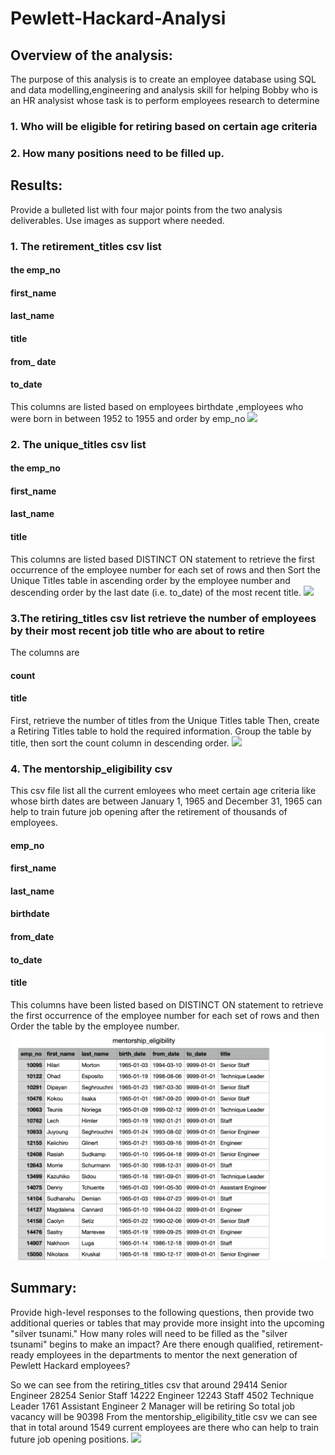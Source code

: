 # Pewlett-Hackard-Analysi
## Overview of the analysis:
The purpose of this analysis is to create an employee database using SQL and data modelling,engineering and analysis skill for helping Bobby who is an HR analysist
whose task is to perform employees research to determine 
### 1. Who will be eligible for retiring based on certain age criteria
### 2. How many positions need to be filled up.

## Results:
Provide a bulleted list with four major points from the two analysis deliverables. Use images as support where needed.
### 1. The retirement_titles csv list
#### the emp_no
#### first_name
#### last_name
#### title
#### from_ date
#### to_date 
This columns are listed based on employees birthdate ,employees who were born in between 1952 to 1955 and order by emp_no
![](Resources/retirement_titles.png?raw=true)

### 2. The unique_titles csv list
#### the emp_no
#### first_name
#### last_name
#### title
This columns are listed based DISTINCT ON statement to retrieve the first occurrence of the employee number for each set of rows and then Sort the Unique Titles table in ascending order by the employee number and descending order by the last date (i.e. to_date) of the most recent title.
![](Resources/unique_titles.png?raw=true)
### 3.The retiring_titles csv list retrieve the number of employees by their most recent job title who are about to retire
 The columns are
#### count

#### title
First, retrieve the number of titles from the Unique Titles table
Then, create a Retiring Titles table to hold the required information.
Group the table by title, then sort the count column in descending order.
![](Resources/retiring_titles.png?raw=true)

### 4. The mentorship_eligibility csv
This csv file list all the current emloyees who meet certain age criteria like whose birth dates are between January 1, 1965 and December 31, 1965 can help to
train future job opening after the retirement of thousands of employees.
#### emp_no
#### first_name
#### last_name
#### birthdate
#### from_date
#### to_date
#### title
This columns have been listed based on  DISTINCT ON statement to retrieve the first occurrence of the employee number for each set of rows and  then Order the table by the employee number.
![](Data/mentorship_eligibility.png?raw=true)
## Summary:
Provide high-level responses to the following questions, then provide two additional queries or tables that may provide more insight into the upcoming "silver tsunami."
How many roles will need to be filled as the "silver tsunami" begins to make an impact?
Are there enough qualified, retirement-ready employees in the departments to mentor the next generation of Pewlett Hackard employees?

So we can see from the retiring_titles csv that around
29414 Senior Engineer
28254  Senior Staff
14222 Engineer
12243 Staff
4502 Technique Leader
1761 Assistant Engineer
2 Manager will be retiring 
So total job vacancy will be 90398
From the mentorship_eligibility_title csv we can see that in total around 1549 current employees are there who can help to train future job opening positions.
![](Resources/VBA_Challenge_2017.png?raw=true)
